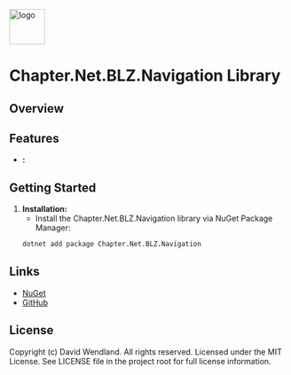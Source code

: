 <img src="https://raw.githubusercontent.com/dwndlnd/Chapter.Net.BLZ.Navigation/master/Icon.png" alt="logo" width="64"/>

# Chapter.Net.BLZ.Navigation Library

## Overview

## Features
- **:** 

## Getting Started

1. **Installation:**
    - Install the Chapter.Net.BLZ.Navigation library via NuGet Package Manager:
    ```bash
    dotnet add package Chapter.Net.BLZ.Navigation
    ```

## Links
* [NuGet](https://www.nuget.org/packages/Chapter.Net.BLZ.Navigation)
* [GitHub](https://github.com/dwndlnd/Chapter.Net.BLZ.Navigation)

## License
Copyright (c) David Wendland. All rights reserved.
Licensed under the MIT License. See LICENSE file in the project root for full license information.

